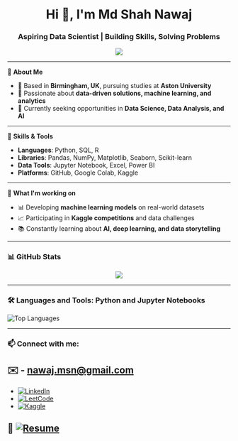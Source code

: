 <h1 align="center">Hi 👋, I'm Md Shah Nawaj</h1>
<h3 align="center">Aspiring Data Scientist | Building Skills, Solving Problems</h3>

<p align="center">
  <img src="https://readme-typing-svg.herokuapp.com?color=70CFFF&center=true&width=500&lines=Aspiring+Data+Analyst;Python+%7C+SQL+%7C+Power+BI;Turning+data+into+insights" />
</p>

---


🎯 **About Me**

- 📍 Based in **Birmingham, UK**, pursuing studies at **Aston University**
- 🧠 Passionate about **data-driven solutions, machine learning, and analytics**
- 🔎 Currently seeking opportunities in **Data Science, Data Analysis, and AI**

---

🧰 **Skills & Tools**

- **Languages**: Python, SQL, R  
- **Libraries**: Pandas, NumPy, Matplotlib, Seaborn, Scikit-learn  
- **Data Tools**: Jupyter Notebook, Excel, Power BI  
- **Platforms**: GitHub, Google Colab, Kaggle

---

💼 **What I'm working on**

- 📊 Developing **machine learning models** on real-world datasets
- 📈 Participating in **Kaggle competitions** and data challenges
- 📚 Constantly learning about **AI, deep learning, and data storytelling**

---

### 📊 GitHub Stats

<p align="center">
  <img src="https://github-readme-stats.vercel.app/api?username=Md-ShahNawaj&show_icons=true&theme=tokyonight" />
</p>

---

### 🛠️ Languages and Tools: Python and Jupyter Notebooks

![Top Languages](https://github-readme-stats.vercel.app/api/top-langs/?username=Md-ShahNawaj&layout=compact&theme=tokyonight)

---

### 📫 Connect with me:
## ✉️ - nawaj.msn@gmail.com 
- [![LinkedIn](https://img.shields.io/badge/LinkedIn-0077B5?style=for-the-badge&logo=linkedin&logoColor=white)](https://www.linkedin.com/in/md-shah-nawaj-017a282b3/)
- [![LeetCode](https://img.shields.io/badge/LeetCode-FCC419?style=for-the-badge&logo=leetcode&logoColor=black)](https://leetcode.com/u/Dd8DiZzgtP/)
- [![Kaggle](https://img.shields.io/badge/Kaggle-20BEFF?style=for-the-badge&logo=kaggle&logoColor=white)](https://www.kaggle.com/shahnawaj9)

## 📃 [![Resume](https://img.shields.io/badge/Resume-orange?style=for-the-badge)](https://drive.google.com/file/d/10s6N5ek7Yl2XZ6QwQvsYYwVvKlnBIuLr/view?usp=drive_link)
